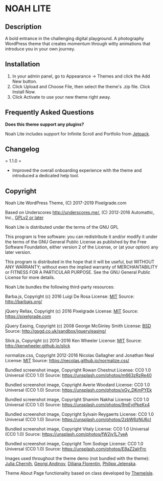 # NOAH LITE

## Description

A bold entrance in the challenging digital playground. A photography WordPress theme that creates momentum through witty animations that introduce you in your own journey.

## Installation

1. In your admin panel, go to Appearance -> Themes and click the Add New button.
2. Click Upload and Choose File, then select the theme's .zip file. Click Install Now.
3. Click Activate to use your new theme right away.

## Frequently Asked Questions

**Does this theme support any plugins?**

Noah Lite includes support for Infinite Scroll and Portfolio from [Jetpack](https://refer.wordpress.com/r/280/jetpack/).

## Changelog

= 1.1.0 =
* Improved the overall onboarding experience with the theme and introduced a dedicated help tool.

## Copyright

Noah Lite WordPress Theme, (C) 2017-2019 Pixelgrade.com

Based on Underscores http://underscores.me/, (C) 2012-2016 Automattic, Inc., [GPLv2 or later](https://www.gnu.org/licenses/gpl-2.0.html)

Noah Lite is distributed under the terms of the GNU GPL

This program is free software: you can redistribute it and/or modify
it under the terms of the GNU General Public License as published by
the Free Software Foundation, either version 2 of the License, or
(at your option) any later version.

This program is distributed in the hope that it will be useful,
but WITHOUT ANY WARRANTY; without even the implied warranty of
MERCHANTABILITY or FITNESS FOR A PARTICULAR PURPOSE. See the
GNU General Public License for more details.

Noah Lite bundles the following third-party resources:

Barba.js, Copyright (c) 2016 Luigi De Rosa
License: [MIT](http://opensource.org/licenses/MIT)
Source: http://barbajs.org/

jQuery Rellax, Copyright (c) 2016 Pixelgrade
License: [MIT](http://opensource.org/licenses/MIT)
Source: https://pixelgrade.com

jQuery Easing, Copyright (c) 2008 George McGinley Smith
License: [BSD](https://raw.github.com/gdsmith/jquery-easing/master/LICENSE)
Source: http://gsgd.co.uk/sandbox/jquery/easing/

Slick.js, Copyright (c) 2013-2016 Ken Wheeler
License: [MIT](http://opensource.org/licenses/MIT)
Source: http://kenwheeler.github.io/slick

normalize.css, Copyright 2012-2016 Nicolas Gallagher and Jonathan Neal
License: [MIT](http://opensource.org/licenses/MIT)
Source: https://necolas.github.io/normalize.css/

Bundled screenshot image, Copyright Rowan Chestnut
License: CC0 1.0 Universal (CC0 1.0)
Source: https://unsplash.com/photos/m663zRzRe40

Bundled screenshot image, Copyright Averie Woodard
License: CC0 1.0 Universal (CC0 1.0)
Source: https://unsplash.com/photos/xGy_DKmPYEk

Bundled screenshot image, Copyright Shamim Nakhai
License: CC0 1.0 Universal (CC0 1.0)
Source: https://unsplash.com/photos/9mEyjPkeKx4

Bundled screenshot image, Copyright Sylvain Reygaerts
License: CC0 1.0 Universal (CC0 1.0)
Source: https://unsplash.com/photos/2zbW6zNU6cI

Bundled screenshot image, Copyright Vitaly
License: CC0 1.0 Universal (CC0 1.0)
Source: https://unsplash.com/photos/fW2jv1L7yeA

Bundled screenshot image, Copyright Tom Sodoge
License: CC0 1.0 Universal (CC0 1.0)
Source: https://unsplash.com/photos/E8aZ2aIrFrc

Images used throughout the theme demo (not bundled with the theme): [Julia Chernih](https://www.behance.net/JuliaChe), [Georgi Andinov](http://www.andinov.com/), [Diliana Florentin](https://www.behance.net/dilianaflorentin), [Philipp Jelenska](http://philippjelenska.com/).

Theme About Page functionality based on class developed by [ThemeIsle](https://themeisle.com/).
